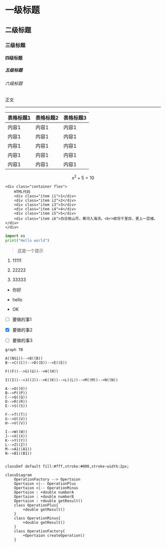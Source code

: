 # 一级标题

## 二级标题

### 三级标题

#### 四级标题

##### 五级标题

###### 六级标题

正文

---

| 表格标题1 | 表格标题2 | 表格标题3 |
| ----- | ----- | ----- |
| 内容1   | 内容1   | 内容1   |
| 内容1   | 内容1   | 内容1   |
| 内容1   | 内容1   | 内容1   |
| 内容1   | 内容1   | 内容1   |
| 内容1   | 内容1   | 内容1   |

$$
x^2 + 5 = 10
$$

<div>

</div>

    <div class="container flex">
        HTML代码
        <div class="item i1">1</div>
        <div class="item i2">2</div>
        <div class="item i3">3</div>
        <div class="item i4">4</div>
        <div class="item i5">5</div>
        <div class="item i6">白日依山尽，黄河入海流。<br>欲穷千里目，更上一层楼。</div>
    </div>

```python
import os
print("Hello world")
```

> 这是一个提示

1. 11111

2. 22222

3. 33333
- 你好

- hello

- OK

- [ ] 要做的事1

- [x] 要做的事2

- [ ] 要做的事3

```mermaid
graph TB

A((NS1))-->B((B))
B-->C((C))-->D((D))-->E((E))

F((F))-->G((G))-->H((H))

I((I))-->J((J))-->K((K))-->L((L))-->M((M))-->N((N))

A-->O((O))
B-->P((P))
C-->Q((Q))
D-->R((R)) 
E-->S((S))

F-->T((T))
G-->U((U))
H-->V((V))

I-->W((W))  
J-->X((X))
K-->Y((Y))
L-->Z((Z))
M-->A1((A1))
N-->B1((B1))


classDef default fill:#fff,stroke:#000,stroke-width:2px;
```

```mermaid
classDiagram
    OperationFactory --> Opertaion
    Opertaion <|-- OperationPlus
    Opertaion <|-- OperationMinus
    Opertaion : +double numberA
    Opertaion : +double numberB
    Opertaion : +double getResult()
    class OperationPlus{
        +double getResult()
    }
    class OperationMinus{
        +double getResult()
    }
    class OperationFactory{
        +Opertaion createOperation()
    }
```
